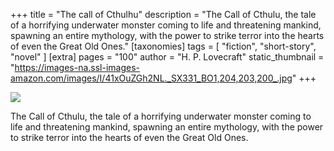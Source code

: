 +++
title = "The call of Cthulhu"
description = "The Call of Cthulu, the tale of a horrifying underwater monster coming to life and threatening mankind, spawning an entire mythology, with the power to strike terror into the hearts of even the Great Old Ones."
[taxonomies]
tags = [ "fiction", "short-story", "novel" ]
[extra]
pages = "100"
author = "H. P. Lovecraft"
static_thumbnail = "https://images-na.ssl-images-amazon.com/images/I/41xOuZGh2NL._SX331_BO1,204,203,200_.jpg"
+++

<a target="_blank"  href="https://www.amazon.de/gp/product/B08JB1XFS5/ref=as_li_tl?ie=UTF8&camp=1638&creative=6742&creativeASIN=B08JB1XFS5&linkCode=as2&tag=chemaclass-21&linkId=913804407afe968b3cdeaafc364d2ae1">
    <img border="0" src="https://images-na.ssl-images-amazon.com/images/I/41xOuZGh2NL._SX331_BO1,204,203,200_.jpg" >
</a>

<!-- more -->

The Call of Cthulu, the tale of a horrifying underwater monster coming to life and threatening mankind, spawning an
entire mythology, with the power to strike terror into the hearts of even the Great Old Ones.
